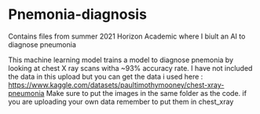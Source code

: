 # Pnemonia-diagnosis
Contains files from summer 2021 Horizon Academic where I biult an AI to diagnose pneumonia

This machine learning model trains a model to diagnose pnemonia by looking at chest X ray scans witha ~93% accuracy rate. 
I have not included the data in this upload but you can get the data i used here : https://www.kaggle.com/datasets/paultimothymooney/chest-xray-pneumonia
Make sure to put the images in the same folder as the code. 
if you are uploading your own data remember to put them in chest_xray
